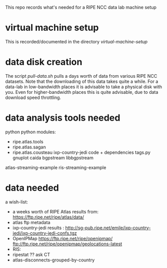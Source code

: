 This repo records what's needed for a RIPE NCC data lab machine setup

# virtual machine setup

This is recorded/documented in the directory  _virtual-machine-setup_

# data disk creation

The script _pull-data.sh_ pulls a days worth of data from various RIPE NCC datasets.
Note that the downloading of this data takes quite a while. 
For a data-lab in low-bandwidth places it is advisable to take a physical disk with you.
Even for higher-bandwidth places this is quite advisable, due to data download speed throttling.
 
# data analysis tools needed

python
python modules:
 - ripe.atlas.tools
 - ripe.atlas.sagan
 - ripe.atlas.cousteau
ixp-country-jedi code + dependencies
tags.py
gnuplot
caida bgpstream
libbgpstream

atlas-streaming-example
ris-streaming-example

# data needed

a wish-list:
 - a weeks worth of RIPE Atlas results from: https://ftp.ripe.net/ripe/atlas/data/
 - atlas ftp metadata
 - ixp-country-jedi results : http://sg-pub.ripe.net/emile/ixp-country-jedi/ixp-country-jedi-confs.tgz
 - OpenIPMap https://ftp.ripe.net/ripe/openipmap/   ftp://ftp.ripe.net/ripe/openipmap/geolocations-latest
 - RIS:
  - ripestat  ?? ask CT
  - atlas-disconnects-grouped-by-country
  
